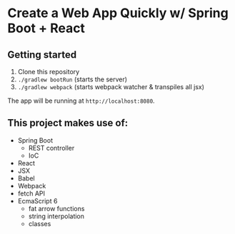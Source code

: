 Create a Web App Quickly w/ Spring Boot + React
================================================


## Getting started

1. Clone this repository
2. `./gradlew bootRun` (starts the server)
3. `./gradlew webpack` (starts webpack watcher & transpiles all jsx)

The app will be running at `http://localhost:8080`.


## This project makes use of:

- Spring Boot
   - REST controller
   - IoC
- React
- JSX
- Babel
- Webpack
- fetch API
- EcmaScript 6
   - fat arrow functions
   - string interpolation
   - classes
